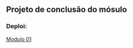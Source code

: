 ## Projeto de conclusão do mósulo

### Deploi:
[Modulo 01](https://renannevesc94.github.io/ADA/PROJETO-MODULO-01/index.html)


